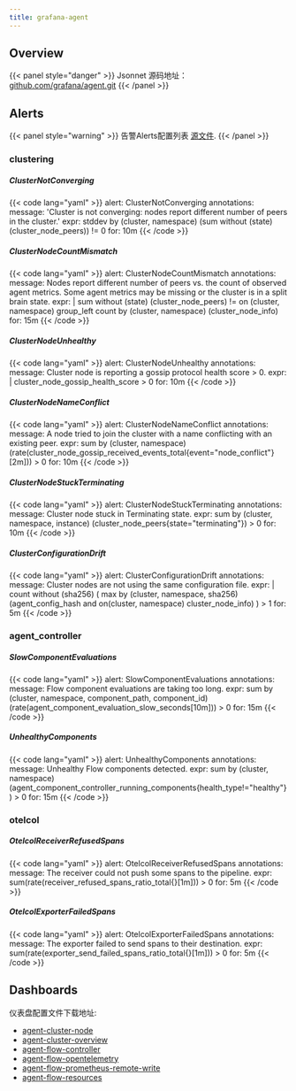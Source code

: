 ```yaml
---
title: grafana-agent
---
```


## Overview



{{< panel style="danger" >}}
Jsonnet 源码地址：[github.com/grafana/agent.git](https://github.com/grafana/agent.git/tree/master/operations/agent-flow-mixin)
{{< /panel >}}

## Alerts

{{< panel style="warning" >}}
告警Alerts配置列表 [源文件](https://github.com/observeproject/sites/blob/main/assets/grafana-agent/alerts.yaml).
{{< /panel >}}

### clustering

##### ClusterNotConverging

{{< code lang="yaml" >}}
alert: ClusterNotConverging
annotations:
  message: 'Cluster is not converging: nodes report different number of peers in the cluster.'
expr: stddev by (cluster, namespace) (sum without (state) (cluster_node_peers)) != 0
for: 10m
{{< /code >}}
 
##### ClusterNodeCountMismatch

{{< code lang="yaml" >}}
alert: ClusterNodeCountMismatch
annotations:
  message: Nodes report different number of peers vs. the count of observed agent metrics. Some agent metrics may be missing or the cluster is in a split brain state.
expr: |
  sum without (state) (cluster_node_peers) !=
  on (cluster, namespace) group_left
  count by (cluster, namespace) (cluster_node_info)
for: 15m
{{< /code >}}
 
##### ClusterNodeUnhealthy

{{< code lang="yaml" >}}
alert: ClusterNodeUnhealthy
annotations:
  message: Cluster node is reporting a gossip protocol health score > 0.
expr: |
  cluster_node_gossip_health_score > 0
for: 10m
{{< /code >}}
 
##### ClusterNodeNameConflict

{{< code lang="yaml" >}}
alert: ClusterNodeNameConflict
annotations:
  message: A node tried to join the cluster with a name conflicting with an existing peer.
expr: sum by (cluster, namespace) (rate(cluster_node_gossip_received_events_total{event="node_conflict"}[2m])) > 0
for: 10m
{{< /code >}}
 
##### ClusterNodeStuckTerminating

{{< code lang="yaml" >}}
alert: ClusterNodeStuckTerminating
annotations:
  message: Cluster node stuck in Terminating state.
expr: sum by (cluster, namespace, instance) (cluster_node_peers{state="terminating"}) > 0
for: 10m
{{< /code >}}
 
##### ClusterConfigurationDrift

{{< code lang="yaml" >}}
alert: ClusterConfigurationDrift
annotations:
  message: Cluster nodes are not using the same configuration file.
expr: |
  count without (sha256) (
      max by (cluster, namespace, sha256) (agent_config_hash and on(cluster, namespace) cluster_node_info)
  ) > 1
for: 5m
{{< /code >}}
 
### agent_controller

##### SlowComponentEvaluations

{{< code lang="yaml" >}}
alert: SlowComponentEvaluations
annotations:
  message: Flow component evaluations are taking too long.
expr: sum by (cluster, namespace, component_path, component_id) (rate(agent_component_evaluation_slow_seconds[10m])) > 0
for: 15m
{{< /code >}}
 
##### UnhealthyComponents

{{< code lang="yaml" >}}
alert: UnhealthyComponents
annotations:
  message: Unhealthy Flow components detected.
expr: sum by (cluster, namespace) (agent_component_controller_running_components{health_type!="healthy"}) > 0
for: 15m
{{< /code >}}
 
### otelcol

##### OtelcolReceiverRefusedSpans

{{< code lang="yaml" >}}
alert: OtelcolReceiverRefusedSpans
annotations:
  message: The receiver could not push some spans to the pipeline.
expr: sum(rate(receiver_refused_spans_ratio_total{}[1m])) > 0
for: 5m
{{< /code >}}
 
##### OtelcolExporterFailedSpans

{{< code lang="yaml" >}}
alert: OtelcolExporterFailedSpans
annotations:
  message: The exporter failed to send spans to their destination.
expr: sum(rate(exporter_send_failed_spans_ratio_total{}[1m])) > 0
for: 5m
{{< /code >}}
 
## Dashboards
仪表盘配置文件下载地址:


- [agent-cluster-node](https://github.com/observeproject/sites/blob/main/assets/grafana-agent/dashboards/agent-cluster-node.json)
- [agent-cluster-overview](https://github.com/observeproject/sites/blob/main/assets/grafana-agent/dashboards/agent-cluster-overview.json)
- [agent-flow-controller](https://github.com/observeproject/sites/blob/main/assets/grafana-agent/dashboards/agent-flow-controller.json)
- [agent-flow-opentelemetry](https://github.com/observeproject/sites/blob/main/assets/grafana-agent/dashboards/agent-flow-opentelemetry.json)
- [agent-flow-prometheus-remote-write](https://github.com/observeproject/sites/blob/main/assets/grafana-agent/dashboards/agent-flow-prometheus-remote-write.json)
- [agent-flow-resources](https://github.com/observeproject/sites/blob/main/assets/grafana-agent/dashboards/agent-flow-resources.json)
